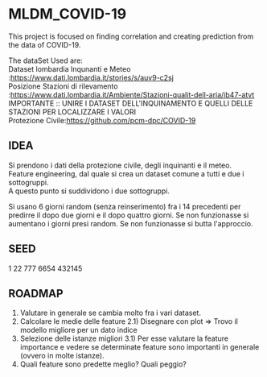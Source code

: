 # MLDM_COVID-19

This project is focused on finding correlation and creating prediction from the data of COVID-19.<br />

The dataSet Used are:<br />
Dataset lombardia Inqunanti e Meteo :https://www.dati.lombardia.it/stories/s/auv9-c2sj<br />
Posizione Stazioni di rilevamento :https://www.dati.lombardia.it/Ambiente/Stazioni-qualit-dell-aria/ib47-atvt<br />
IMPORTANTE :: UNIRE I DATASET DELL'INQUINAMENTO E QUELLI DELLE STAZIONI PER LOCALIZZARE I VALORI<br />
Protezione Civile:https://github.com/pcm-dpc/COVID-19<br />

## IDEA
Si prendono i dati della protezione civile, degli inquinanti e il meteo.<br />
Feature engineering, dal quale si crea un dataset comune a tutti e due i sottogruppi.<br />
A questo punto si suddividono i due sottogruppi.<br />

Si usano 6 giorni random (senza reinserimento) fra i 14 precedenti per predirre il dopo due giorni e il dopo quattro giorni.
Se non funzionasse si aumentano i giorni presi random. Se non funzionasse si butta l'approccio.

## SEED
1 22 777 6654 432145

## ROADMAP
1) Valutare in generale se cambia molto fra i vari dataset.
2) Calcolare le medie delle feature
2.1) Disegnare con plot => Trovo il modello migliore per un dato indice
3) Selezione delle istanze migliori
3.1) Per esse valutare la feature importance e vedere se determinate feature sono importanti in generale (ovvero in molte istanze).
4) Quali feature sono predette meglio? Quali peggio?
